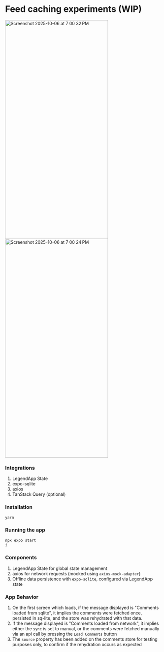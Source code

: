 # Feed caching experiments (WIP)
<img width="334" height="708" alt="Screenshot 2025-10-06 at 7 00 32 PM" src="https://github.com/user-attachments/assets/6584ac74-1bd3-4a2c-8483-f05ed61131e3" />
<img width="334" height="708" alt="Screenshot 2025-10-06 at 7 00 24 PM" src="https://github.com/user-attachments/assets/fe052f4c-3f3a-4577-a043-925a42e22474" />



### Integrations
1. LegendApp State
2. expo-sqlite
3. axios
4. TanStack Query (optional)

### Installation
```bash
yarn
```

### Running the app
```bash
npx expo start
i
```
### Components
1. LegendApp State for global state management
2. axios for network requests (mocked using `axios-mock-adapter`)
3. Offline data persistence with `expo-sqlite`, configured via LegendApp state


### App Behavior
1. On the first screen which loads, if the message displayed is "Comments loaded from sqlite", it implies the comments were fetched once, persisted in sq-lite, and the store was rehydrated with that data.
2. If the message displayed is "Comments loaded from network", it implies either the `sync` is set to manual, or the comments were fetched manually via an api call by pressing the `Load Comments` button
3. The `source` property has been added on the comments store for testing purposes only, to confirm if the rehydration occurs as expected
